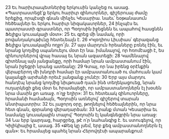 23 Եւ հարիւրապետներից երկուսին կանչեց ու ասաց. «Պատրաստեցէ՛ք երկու հարիւր զինուորներ, գիշերուայ ժամը երեքից, որպէսզի գնան մինչեւ Կեսարիա. նաեւ՝ եօթանասուն հեծեալներ եւ երկու հարիւր նիզակաւորներ, 24 ինչպէս եւ պատրաստի գրաստներ, որ Պօղոսին իջեցնեն եւ ապահով հասցնեն Ֆելիքս կուսակալի մօտ»: 25 Եւ գրեց մի նամակ, որի բովանդակութիւնը հետեւեալն է. 26 «Կլօդիոս Լիւսիաս՝ գերազանց Ֆելիքս կուսակալին ողջո՜յն. 27 այս մարդուն հրեաները բռնել էին, եւ նրանց կողմից սպանուելու մօտ էր նա. իմանալով, որ հռոմէացի է, ես զինուորներով վրայ հասայ եւ նրան ազատեցի: 28 Կամենալով գիտենալ այն յանցանքը, որի համար նրան ամբաստանում էին, նրան իջեցրի նրանց ատեանը: 29 Գտայ, որ նա իրենց օրէնքին վերաբերող մի խնդրի համար էր ամբաստանուած ու մահուան կամ կալանքի արժանի որեւէ յանցանք չունէր: 30 Երբ այս մարդու հանդէպ նրանց կողմից նիւթուած դաւն ինձ տեղեկացուեց, նրան ուղարկեցի քեզ մօտ եւ հրամայեցի, որ ամբաստանողներն էլ խօսեն նրա մասին քո առաջ. ո՛ղջ եղիր»:
31 Եւ հետեւակ զինուորները, հրամանի համաձայն, Պօղոսին առնելով՝ գիշերով տարան Անտիպատրիս: 32 Եւ յաջորդ օրը, թողնելով հեծեալներին, որ նրա հետ գնան, զօրանոց վերադարձան: 33 Նրանք մտան Կեսարիա եւ նամակը կուսակալին տալով՝ Պօղոսին էլ կանգնեցրին նրա առաջ: 34 Նա երբ կարդաց, հարցրեց, թէ ո՛ր նահանգից է. եւ ստուգելով, որ Կիլիկիայից է, ասաց. 35 «Քեզ կը լսեմ, երբ քեզ ամբաստանողներն էլ գան»: Եւ հրամայեց պահել նրան Հերովդէսի ապարանքում:
